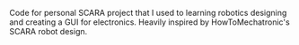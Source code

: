 Code for personal SCARA project that I used to learning robotics designing and creating a GUI for electronics. Heavily inspired by HowToMechatronic's SCARA robot design.

